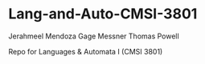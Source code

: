 # Lang-and-Auto-CMSI-3801
Jerahmeel Mendoza
Gage Messner
Thomas Powell

Repo for Languages &amp; Automata I (CMSI 3801)
